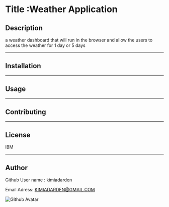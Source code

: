 
  
  #   Title :Weather Application
  
  ## Description
  
  a weather dashboard that will run in the browser and allow the users to access the weather for 1 day or 5 days
  
  ----
  
  ## Installation
  
   

  ----

  ## Usage
  
  
  > 
  
  ----
  
  ## Contributing
  ----

  ## License
  IBM
  
  ----

  ## Author 
  
  Github User name :  kimiadarden
  
  Email  Adress:   KIMIADARDEN@GMAIL.COM

 ![Github Avatar](https://github.com/kimiadarden.png?=20x20)

   